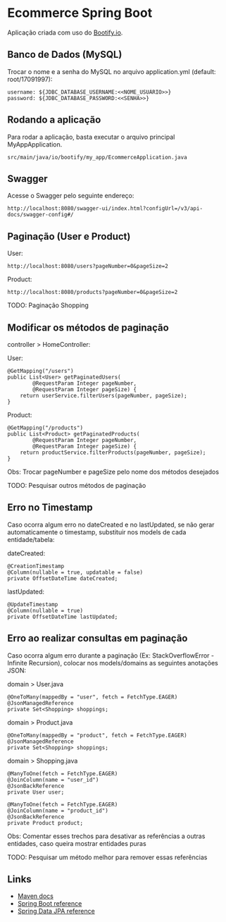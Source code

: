 # Ecommerce Spring Boot

Aplicação criada com uso do [Bootify.io](https://bootify.io/next-steps/).

## Banco de Dados (MySQL)

Trocar o nome e a senha do MySQL no arquivo application.yml (default: root/17091997):

    username: ${JDBC_DATABASE_USERNAME:<<NOME_USUÁRIO>>}
    password: ${JDBC_DATABASE_PASSWORD:<<SENHA>>}

## Rodando a aplicação

Para rodar a aplicação, basta executar o arquivo principal MyAppApplication.

    src/main/java/io/bootify/my_app/EcommerceApplication.java

## Swagger

Acesse o Swagger pelo seguinte endereço:

    http://localhost:8080/swagger-ui/index.html?configUrl=/v3/api-docs/swagger-config#/

## Paginação (User e Product)

User:

    http://localhost:8080/users?pageNumber=0&pageSize=2

Product:

    http://localhost:8080/products?pageNumber=0&pageSize=2

TODO: Paginação Shopping

## Modificar os métodos de paginação

controller > HomeController:

User:

    @GetMapping("/users")
    public List<User> getPaginatedUsers(
            @RequestParam Integer pageNumber,
            @RequestParam Integer pageSize) {
        return userService.filterUsers(pageNumber, pageSize);
    }

Product:

    @GetMapping("/products")
    public List<Product> getPaginatedProducts(
            @RequestParam Integer pageNumber,
            @RequestParam Integer pageSize) {
        return productService.filterProducts(pageNumber, pageSize);
    }

Obs: Trocar pageNumber e pageSize pelo nome dos métodos desejados 

TODO: Pesquisar outros métodos de paginação

## Erro no Timestamp

Caso ocorra algum erro no dateCreated e no lastUpdated, se não gerar automaticamente o timestamp, substituir nos models de cada entidade/tabela:

dateCreated:

    @CreationTimestamp
    @Column(nullable = true, updatable = false)
    private OffsetDateTime dateCreated;

lastUpdated:

    @UpdateTimestamp
    @Column(nullable = true)
    private OffsetDateTime lastUpdated;

## Erro ao realizar consultas em paginação

Caso ocorra algum erro durante a paginação (Ex: StackOverflowError - Infinite Recursion), colocar nos models/domains as seguintes anotações JSON:

domain > User.java

    @OneToMany(mappedBy = "user", fetch = FetchType.EAGER)
    @JsonManagedReference
    private Set<Shopping> shoppings;

domain > Product.java

    @OneToMany(mappedBy = "product", fetch = FetchType.EAGER)
    @JsonManagedReference
    private Set<Shopping> shoppings;

domain > Shopping.java

    @ManyToOne(fetch = FetchType.EAGER)
    @JoinColumn(name = "user_id")
    @JsonBackReference
    private User user;

    @ManyToOne(fetch = FetchType.EAGER)
    @JoinColumn(name = "product_id")
    @JsonBackReference
    private Product product;

Obs: Comentar esses trechos para desativar as referências a outras entidades, caso queira mostrar entidades puras

TODO: Pesquisar um método melhor para remover essas referências

## Links

* [Maven docs](https://maven.apache.org/guides/index.html)
* [Spring Boot reference](https://docs.spring.io/spring-boot/docs/current/reference/htmlsingle/)
* [Spring Data JPA reference](https://docs.spring.io/spring-data/jpa/docs/current/reference/html/)  
